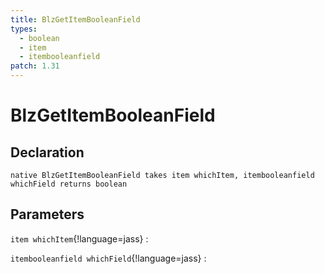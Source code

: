 ```yaml
---
title: BlzGetItemBooleanField
types:
  - boolean
  - item
  - itembooleanfield
patch: 1.31
---
```


# BlzGetItemBooleanField

## Declaration

```jass
native BlzGetItemBooleanField takes item whichItem, itembooleanfield whichField returns boolean
```

## Parameters
`item whichItem`{!language=jass}
: 

`itembooleanfield whichField`{!language=jass}
: 
